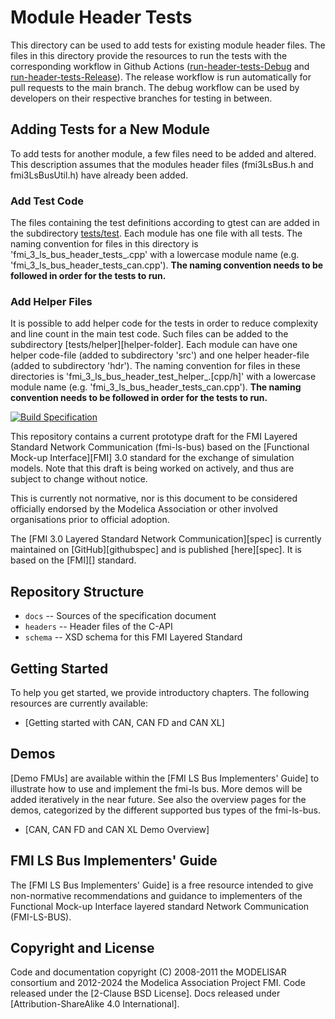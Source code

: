 # Module Header Tests
This directory can be used to add tests for existing module header files. The files in this directory provide the resources to run the tests with the corresponding workflow in Github Actions ([run-header-tests-Debug][header-tests-debug] and [run-header-tests-Release][header-tests-release]). The release workflow is run automatically for pull requests to the main branch. The debug workflow can be used by developers on their respective branches for testing in between.

## Adding Tests for a New Module
To add tests for another module, a few files need to be added and altered. This description assumes that the modules header files (fmi3LsBus<MODULE>.h and fmi3LsBusUtil<MODULE>.h) have already been added.

### Add Test Code
The files containing the test definitions according to gtest can are added in the subdirectory [tests/test][test-folder]. Each module has one file with all tests. The naming convention for files in this directory is 'fmi_3_ls_bus_header_tests_<MODULE>.cpp' with a lowercase module name (e.g. 'fmi_3_ls_bus_header_tests_can.cpp'). **The naming convention needs to be followed in order for the tests to run.**

### Add Helper Files
It is possible to add helper code for the tests in order to reduce complexity and line count in the main test code. Such files can be added to the subdirectory [tests/helper][helper-folder]. Each module can have one helper code-file (added to subdirectory 'src') and one helper header-file (added to subdirectory 'hdr'). The naming convention for files in these directories is 'fmi_3_ls_bus_header_test_helper_<MODULE>.\[cpp/h\]' with a lowercase module name (e.g. 'fmi_3_ls_bus_header_tests_can.cpp'). **The naming convention needs to be followed in order for the tests to run.**











[![Build Specification](https://github.com/modelica/fmi-ls-bus/actions/workflows/build-ls-bus.yml/badge.svg)](https://github.com/modelica/fmi-ls-bus/actions/workflows/build-ls-bus.yml)

This repository contains a current prototype draft for the FMI Layered
Standard Network Communication (fmi-ls-bus) based on the 
[Functional Mock-up Interface][FMI] 3.0 standard for the exchange of
simulation models. Note that this draft is being worked on actively,
and thus are subject to change without notice.

This is currently not normative, nor is this document to be considered
officially endorsed by the Modelica Association or other involved
organisations prior to official adoption.

The [FMI 3.0 Layered Standard Network Communication][spec] is currently
maintained on [GitHub][githubspec] and is published [here][spec]. It is
based on the [FMI][] standard.

## Repository Structure
- `docs` -- Sources of the specification document
- `headers` -- Header files of the C-API
- `schema` -- XSD schema for this FMI Layered
Standard

## Getting Started
To help you get started, we provide introductory chapters.
The following resources are currently available:

* [Getting started with CAN, CAN FD and CAN XL]

## Demos
[Demo FMUs] are available within the [FMI LS Bus Implementers' Guide] to illustrate how to use and implement the fmi-ls bus.
More demos will be added iteratively in the near future.
See also the overview pages for the demos, categorized by the different supported bus types of the fmi-ls-bus.  

* [CAN, CAN FD and CAN XL Demo Overview] 

## FMI LS Bus Implementers' Guide
The [FMI LS Bus Implementers' Guide] is a free resource intended to give non-normative recommendations and guidance to implementers of the Functional Mock-up Interface layered standard Network Communication (FMI-LS-BUS).

## Copyright and License
Code and documentation copyright (C) 2008-2011 the MODELISAR consortium and 2012-2024 the Modelica Association Project FMI.
Code released under the [2-Clause BSD License].
Docs released under [Attribution-ShareAlike 4.0 International].

[header-tests-debug]: https://github.com/emvahle/fmi-ls-bus/actions/workflows/run-header-tests-Debug.yml
[header-tests-release]: https://github.com/emvahle/fmi-ls-bus/actions/workflows/run-header-tests-Release.yml
[test-folder]: https://github.com/emvahle/fmi-ls-bus/tree/main/headers/tests/test
[test-folder]: https://github.com/emvahle/fmi-ls-bus/tree/main/headers/tests/helper
